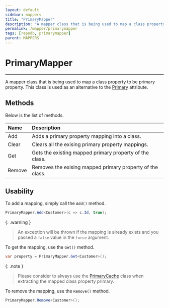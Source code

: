 ```yaml
---
layout: default
sidebar: mappers
title: "PrimaryMapper"
description: "A mapper class that is being used to map a class property to be primary property. This class is used as an alternative to Primary attribute."
permalink: /mapper/primarymapper
tags: [repodb, primarymapper]
parent: MAPPERS
---
```


# PrimaryMapper

---

A mapper class that is being used to map a class property to be primary property. This class is used as an alternative to the [Primary](/attribute/primary) attribute.

## Methods

Below is the list of methods.

| Name | Description |
|:-----|:------------|
| Add | Adds a primary property mapping into a class. |
| Clear | Clears all the exising primary property mappings. |
| Get | Gets the existing mapped primary property of the class. |
| Remove | Removes the exising mapped primary property of the class. |

## Usability

To add a mapping, simply call the `Add()` method.

```csharp
PrimaryMapper.Add<Customer>(c => c.Id, true);
```

{: .warning }
> An exception will be thrown if the mapping is already exists and you passed a `false` value in the `force` argument.

To get the mapping, use the `Get()` method.

```csharp
var property = PrimaryMapper.Get<Customer>();
```

{: .note }
> Please consider to always use the [PrimaryCache](/cacher/identitycache) class when extracting the mapped class property primary.

To remove the mapping, use the `Remove()` method.

```csharp
PrimaryMapper.Remove<Customer>();
```
